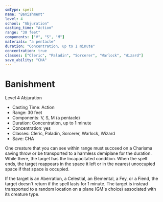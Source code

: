 ```yaml
---
smType: spell
name: "Banishment"
level: 4
school: "Abjuration"
casting_time: "Action"
range: "30 feet"
components: ["V", "S", "M"]
materials: "a pentacle"
duration: "Concentration, up to 1 minute"
concentration: true
classes: ["Cleric", "Paladin", "Sorcerer", "Warlock", "Wizard"]
save_ability: "CHA"
---
```


# Banishment
Level 4 Abjuration

- Casting Time: Action
- Range: 30 feet
- Components: V, S, M (a pentacle)
- Duration: Concentration, up to 1 minute
- Concentration: yes
- Classes: Cleric, Paladin, Sorcerer, Warlock, Wizard
- Save: CHA

One creature that you can see within range must succeed on a Charisma saving throw or be transported to a harmless demiplane for the duration. While there, the target has the Incapacitated condition. When the spell ends, the target reappears in the space it left or in the nearest unoccupied space if that space is occupied.

If the target is an Aberration, a Celestial, an Elemental, a Fey, or a Fiend, the target doesn't return if the spell lasts for 1 minute. The target is instead transported to a random location on a plane (GM's choice) associated with its creature type.
